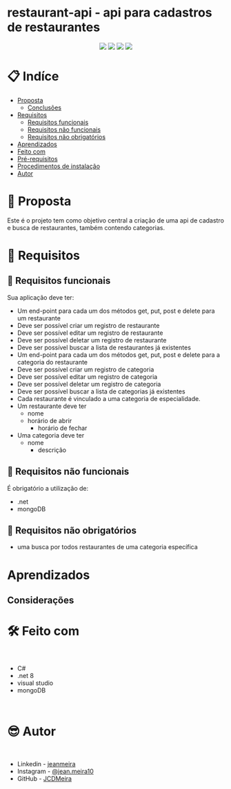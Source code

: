 # restaurant-api - api para cadastros de restaurantes

<p align="center">
  <image
  src="https://img.shields.io/github/languages/count/JCDMeira/restaurant-api"
  />
  <image
  src="https://img.shields.io/github/languages/top/JCDMeira/restaurant-api"
  />
  <image
  src="https://img.shields.io/github/last-commit/JCDMeira/restaurant-api"
  />
  <image
  src="https://img.shields.io/github/watchers/JCDMeira/restaurant-api?style=social"
  />
</p>

# 📋 Indíce

- [Proposta](#id01)
  - [Conclusões](#id01.01)
- [Requisitos](#id02)
  - [Requisitos funcionais](#id02.1)
  - [Requisitos não funcionais](#id02.2)
  - [Requisitos não obrigatórios](#id02.3)
- [Aprendizados](#id03)
- [Feito com](#id04)
- [Pré-requisitos](#id05)
- [Procedimentos de instalação](#id06)
- [Autor](#id07)

# 🚀 Proposta <a name="id01"></a>

Este é o projeto tem como objetivo central a criação de uma api de cadastro e busca de restaurantes, também contendo categorias.

# 🎯 Requisitos <a name="id02"></a>

## 🎯 Requisitos funcionais <a name="id02.1"></a>

Sua aplicação deve ter:

- Um end-point para cada um dos métodos get, put, post e delete para um restaurante
- Deve ser possível criar um registro de restaurante
- Deve ser possível editar um registro de restaurante
- Deve ser possível deletar um registro de restaurante
- Deve ser possível buscar a lista de restaurantes já existentes
- Um end-point para cada um dos métodos get, put, post e delete para a categoria do restaurante
- Deve ser possível criar um registro de categoria
- Deve ser possível editar um registro de categoria
- Deve ser possível deletar um registro de categoria
- Deve ser possível buscar a lista de categorias já existentes
- Cada restaurante é vinculado a uma categoria de especialidade.
- Um restaurante deve ter
  - nome
  - horário de abrir
    - horário de fechar
- Uma categoria deve ter
  - nome
    - descrição

## 🎯 Requisitos não funcionais <a name="id02.2"></a>

É obrigatório a utilização de:

- .net
- mongoDB

## 🎯 Requisitos não obrigatórios <a name="id02.3"></a>

- uma busca por todos restaurantes de uma categoria específica

# Aprendizados <a name="id03"></a>

## Considerações

# 🛠 Feito com <a name="id04"></a>

<br />

- C#
- .net 8
- visual studio
- mongoDB

<br />

# :sunglasses: Autor <a name="id07"></a>

<br />

- Linkedin - [jeanmeira](https://www.linkedin.com/in/jeanmeira/)
- Instagram - [@jean.meira10](https://www.instagram.com/jean.meira10/)
- GitHub - [JCDMeira](https://github.com/JCDMeira)
